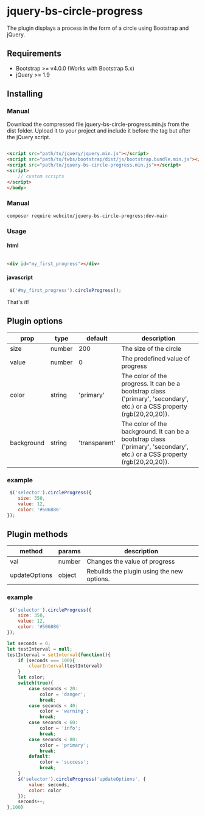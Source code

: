 # jquery-bs-circle-progress

The plugin displays a process in the form of a circle using Bootstrap and jQuery.

## Requirements

- Bootstrap >= v4.0.0 (Works with Bootstrap 5.x)
- jQuery >= 1.9

## Installing

### Manual

Download the compressed file jquery-bs-circle-progress.min.js from the dist folder.
Upload it to your project and include it before the </body> tag but after the jQuery script.

```html

<script src="path/to/jquery/jquery.min.js"></script>
<script src="path/to/twbs/bootstrap/dist/js/bootstrap.bundle.min.js"></script>
<script src="path/to/jquery-bs-circle-progress.min.js"></script>
<script>
    // custom scripts
</script>
</body>
```

### Manual

```shell
composer require webcito/jquery-bs-circle-progress:dev-main
```

### Usage

#### html

```html

<div id="my_first_progress"></div>
```

#### javascript

```js
 $('#my_first_progress').circleProgress();
```

That's it!

## Plugin options

| prop       | type   | default       | description                                                                                                                |
|------------|--------|---------------|----------------------------------------------------------------------------------------------------------------------------|
| size       | number | 200           | The size of the circle                                                                                                     |
| value      | number | 0             | The predefined value of progress                                                                                           |             
| color      | string | 'primary'     | The color of the progress. It can be a bootstrap class ('primary', 'secondary', etc.) or a CSS property (rgb(20,20,20)).   |
| background | string | 'transparent' | The color of the background. It can be a bootstrap class ('primary', 'secondary', etc.) or a CSS property (rgb(20,20,20)). |

### example

```js
 $('selector').circleProgress({
    size: 350,
    value: 12,
    color: '#506886'
});
```

## Plugin methods

| method        | params | description                                |
|---------------|--------|--------------------------------------------|
| val           | number | Changes the value of progress              |
| updateOptions | object | Rebuilds the plugin using the new options. |

### example

```js
 $('selector').circleProgress({
    size: 350,
    value: 12,
    color: '#506886'
});

let seconds = 0;
let testInterval = null;
testInterval = setInterval(function(){
    if (seconds === 100){
        clearInterval(testInterval)
    }
    let color;
    switch(true){
        case seconds < 20:
            color = 'danger';
            break;
        case seconds < 40:
            color = 'warning';
            break;
        case seconds < 60:
            color = 'info';
            break;
        case seconds < 80:
            color = 'primary';
            break;
        default:
            color = 'success';
            break;
    }
    $('selector').circleProgress('updateOptions', {
        value: seconds,
        color: color
    });
    seconds++;
},100)
```


